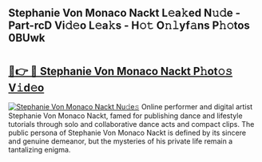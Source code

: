 ## Stephanie Von Monaco Nackt L𝚎a𝚔ed N𝚞𝚍e - Part-rcD Vi𝚍𝚎o L𝚎a𝚔s - H𝚘𝚝 O𝚗𝚕yf𝚊ns P𝚑𝚘tos 0BUwk

# <h2><a href="http://kfe15j.oniu.top/?m=Stephanie+Von+Monaco+Nackt">🔗👉 🔴 Stephanie Von Monaco Nackt P𝚑ot𝚘𝚜 V𝚒d𝚎o</a></h2>

[![Stephanie Von Monaco Nackt Nu𝚍e𝚜](https://i.imgur.com/0qMVB7G.gif)](http://kfe15j.oniu.top/?m=Stephanie+Von+Monaco+Nackt)
Online performer and digital artist Stephanie Von Monaco Nackt, famed for publishing dance and lifestyle tutorials through solo and collaborative dance acts and compact clips. The public persona of Stephanie Von Monaco Nackt is defined by its sincere and genuine demeanor, but the mysteries of his private life remain a tantalizing enigma.  
